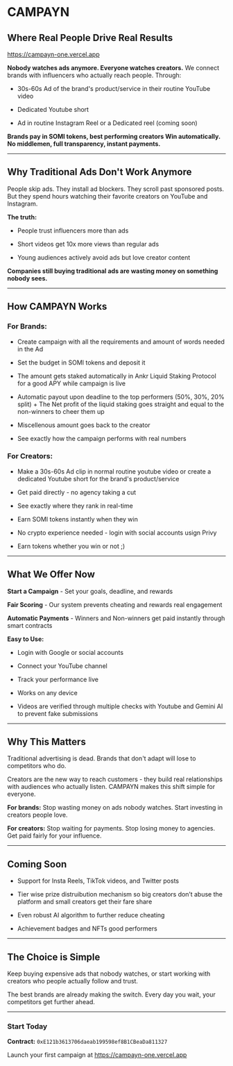 
# CAMPAYN

## Where Real People Drive Real Results

https://campayn-one.vercel.app

**Nobody watches ads anymore. Everyone watches creators.** We connect brands with influencers who actually reach people. Through:

-   30s-60s Ad of the brand's product/service in their routine YouTube video
    
-   Dedicated Youtube short
    
-   Ad in routine Instagram Reel or a Dedicated reel (coming soon)
    

**Brands pay in SOMI tokens, best performing creators Win automatically. No middlemen, full transparency, instant payments.**

----------

## Why Traditional Ads Don't Work Anymore

People skip ads. They install ad blockers. They scroll past sponsored posts. But they spend hours watching their favorite creators on YouTube and Instagram.

**The truth:**

-   People trust influencers more than ads
    
-   Short videos get 10x more views than regular ads
    
-   Young audiences actively avoid ads but love creator content
    

**Companies still buying traditional ads are wasting money on something nobody sees.**

----------

## **How CAMPAYN Works**

### For Brands:

-   Create campaign with all the requirements and amount of words needed in the Ad
    
-   Set the budget in SOMI tokens and deposit it
    
-   The amount gets staked automatically in Ankr Liquid Staking Protocol for a good APY while campaign is live
    
-   Automatic payout upon deadline to the top performers (50%, 30%, 20% split) + The Net profit of the liquid staking goes straight and equal to the non-winners to cheer them up
    
-   Miscellenous amount goes back to the creator
    
-   See exactly how the campaign performs with real numbers
    

### For Creators:

-   Make a 30s-60s Ad clip in normal routine youtube video or create a dedicated Youtube short for the brand's product/service
    
-   Get paid directly - no agency taking a cut
    
-   See exactly where they rank in real-time
    
-   Earn SOMI tokens instantly when they win
    
-   No crypto experience needed - login with social accounts usign Privy
    
-   Earn tokens whether you win or not ;)
    

----------

## What We Offer Now

**Start a Campaign** - Set your goals, deadline, and rewards

**Fair Scoring** - Our system prevents cheating and rewards real engagement

**Automatic Payments** - Winners and Non-winners get paid instantly through smart contracts

**Easy to Use:**

-   Login with Google or social accounts
    
-   Connect your YouTube channel
    
-   Track your performance live
    
-   Works on any device
    
-   Videos are verified through multiple checks with Youtube and Gemini AI to prevent fake submissions
    

----------

## Why This Matters

Traditional advertising is dead. Brands that don't adapt will lose to competitors who do.

Creators are the new way to reach customers - they build real relationships with audiences who actually listen. CAMPAYN makes this shift simple for everyone.

**For brands:** Stop wasting money on ads nobody watches. Start investing in creators people love.

**For creators:** Stop waiting for payments. Stop losing money to agencies. Get paid fairly for your influence.

----------

## Coming Soon

-   Support for Insta Reels, TikTok videos, and Twitter posts
    
-   Tier wise prize distruibution mechanism so big creators don’t abuse the platform and small creators get their fare share
    
-   Even robust AI algorithm to further reduce cheating
    
-   Achievement badges and NFTs good performers
    

----------

## The Choice is Simple

Keep buying expensive ads that nobody watches, or start working with creators who people actually follow and trust.

The best brands are already making the switch. Every day you wait, your competitors get further ahead.

----------

### Start Today

**Contract:** `0xE121b3613706daeab199598ef8B1CBeaDa811327`

Launch your first campaign at https://campayn-one.vercel.app